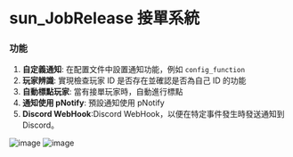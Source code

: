  

# sun_JobRelease 接單系統

### 功能
1. **自定義通知**: 在配置文件中設置通知功能，例如 `config_function`
2. **玩家辨識**: 實現檢查玩家 ID 是否存在並確認是否為自己 ID 的功能
3. **自動標點玩家**: 當有接單玩家時，自動進行標點
4. **通知使用 pNotify**: 預設通知使用 pNotify 
5. **Discord WebHook**:Discord WebHook，以便在特定事件發生時發送通知到 Discord。

![image](https://github.com/XiaoCheng-4615/sun_JobRelease/assets/72176731/58210137-3541-47e3-b0ad-2b0080f014ae)
![image](https://github.com/XiaoCheng-4615/sun_JobRelease/assets/72176731/c7f07ebe-6417-468e-a6a0-2864547cc537)
